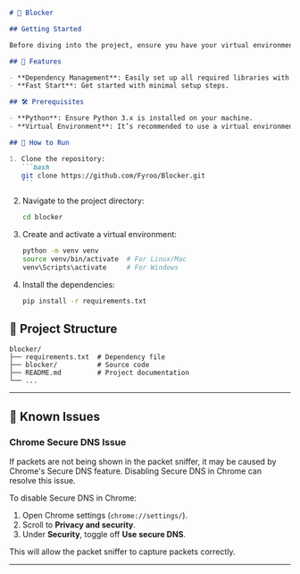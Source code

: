 ````markdown
# 🛑 Blocker

## Getting Started

Before diving into the project, ensure you have your virtual environment activated. Then, run the following command to install all the necessary dependencies.

## 🚀 Features

- **Dependency Management**: Easily set up all required libraries with `requirements.txt`.
- **Fast Start**: Get started with minimal setup steps.

## 🛠 Prerequisites

- **Python**: Ensure Python 3.x is installed on your machine.
- **Virtual Environment**: It’s recommended to use a virtual environment to manage dependencies.

## 🔧 How to Run

1. Clone the repository:
   ```bash
   git clone https://github.com/Fyroo/Blocker.git
   ```
````

2. Navigate to the project directory:
   ```bash
   cd blocker
   ```
3. Create and activate a virtual environment:
   ```bash
   python -m venv venv
   source venv/bin/activate  # For Linux/Mac
   venv\Scripts\activate     # For Windows
   ```
4. Install the dependencies:
   ```bash
   pip install -r requirements.txt
   ```

## 📂 Project Structure

```
blocker/
├── requirements.txt  # Dependency file
├── blocker/          # Source code
├── README.md         # Project documentation
└── ...
```

---

## 🛑 Known Issues

### **Chrome Secure DNS Issue**

If packets are not being shown in the packet sniffer, it may be caused by Chrome's Secure DNS feature. Disabling Secure DNS in Chrome can resolve this issue.

To disable Secure DNS in Chrome:

1. Open Chrome settings (`chrome://settings/`).
2. Scroll to **Privacy and security**.
3. Under **Security**, toggle off **Use secure DNS**.

This will allow the packet sniffer to capture packets correctly.

---
